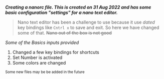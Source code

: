 ***Creating a nanorc file. This is _created_ on _31 Aug 2022_ and has some basic configuration "settings" for a nano text editor.***
>Nano text editor has been a challenge to use because it use _dated_ key bindings like `Cntrl x` to save and exit. So here we have changed some of that.
~~Nano out of the box is not good~~

*Some of the Basics inputs provided*
<ol>
  <li>Changed a few key bindings for shortcuts</li>
  <li>Set Number is activated </li>
  <li>Some colors are changed </li>
</ol>

<sup> Some new files may be be added in the future </sup>
